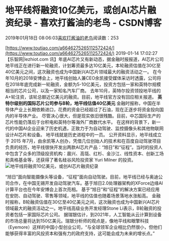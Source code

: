 
# 地平线将融资10亿美元，或创AI芯片融资纪录 - 喜欢打酱油的老鸟 - CSDN博客


2019年01月18日 08:06:03[喜欢打酱油的老鸟](https://me.csdn.net/weixin_42137700)阅读数：253


[https://www.toutiao.com/a6646275265112572424/](https://www.toutiao.com/a6646275265112572424/)
2019-01-14 17:02:27
【乐智网|lezhiot.com 讯】年底AI芯片又有新动态，据金融时报报道，AI芯片公司地平线正在进行新一轮融资，计划筹资最多达10亿美元，本轮融资估值在30亿至40亿美元之间，这次融资也成为中国新兴AI芯片领域最大的融资活动之一。
在今年10月的2018安博会上，地平线创始人兼CEO余凯接受媒体采访时透露，公司将在2018年底完成新一轮融资，金额为5-10亿美元，投资方包括一家和英特尔规模相当的芯片公司，以及一家知名汽车厂商。
去年10月，英特尔投资领投地平线的A+轮注资，该轮总额近亿美元的融资。目前，地平线官方没有回应相关报道。
**英特尔级别的国际芯片公司参与B轮，地平线估值40亿美元**
金融时报称，中国在半导体产业上长期依赖进口，花费的资金已经超过了石油，现在正逐步将资金投向国内的半导体产业。
尽管决心很大，但是现实依旧很残酷。目前，中芯国际生产的芯片性能仍落后于台积电和英特尔等海外厂商数代水平。
在这样的背景下，新一代的中国AI企业迎来了历史机遇，正致力于为自动驾驶、监控摄像头和其他物联网设计AI芯片和设备。
地平线就是历史进程中的一员。
公开资料显示，地平线成立于 2015 年7月，由余凯等人创办，凭借几位创始人的技术和在百度自动驾驶项目负责的经历，地平线很快开发出两款AI芯片产品：“旭日”和“征程”。当时的投资人中包含了众多的顶级投资机构：晨兴、高瓴、红杉、金沙江、线性资本、创新工场和真格基金等，还获得了著名硅谷风险投资家 Yuri Milner 的投资。
![地平线将融资10亿美元，或创AI芯片融资纪录](http://p3.pstatp.com/large/pgc-image/f65acb0508f443ecaef55547a5704a5f)

“旭日”面向智能摄像头等设备，“征程”面向自动驾驶。目前，地平线已经与奥迪公司合作，在中国无锡开发自动驾驶汽车。基于旭日2.0处理器架构的XForce边缘AI计算平台也在今年安博会上首次亮相。
基于“旭日”和“征程”的解决方案已经应用在安防、自动驾驶、零售等领域，地平线的估值也随着场景落地水涨船高。
金融时报称，B轮融资估值在30亿至40亿美元之间，这次融资也成为中国新兴AI芯片领域最大的融资活动之一。地平线高级业务开发经理Stone Li表示，B轮融资的投资者包括一家国际芯片公司。
据瑞银估计，到2021年，人工智能从云计算到设备的市场总量将达到150亿美元。瑞银分析师的观点是，像地平线和眼擎科技（Eyemore）这样的中国小型创业公司，“与全球领军企业相比仍然很小，但他们能够获得丰富的风投资本和强有力的政府支持，这可能会成为未来的增长点。”

